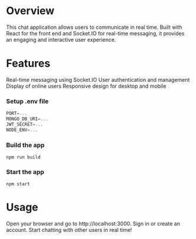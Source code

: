 # Overview
This chat application allows users to communicate in real time. Built with React for the front end and Socket.IO for real-time messaging, it provides an engaging and interactive user experience.

# Features
Real-time messaging using Socket.IO
User authentication and management
Display of online users
Responsive design for desktop and mobile

### Setup .env file

```js
PORT=...
MONGO_DB_URI=...
JWT_SECRET=...
NODE_ENV=...
```

### Build the app

```shell
npm run build
```

### Start the app

```shell
npm start
```


# Usage
Open your browser and go to http://localhost:3000.
Sign in or create an account.
Start chatting with other users in real time!
